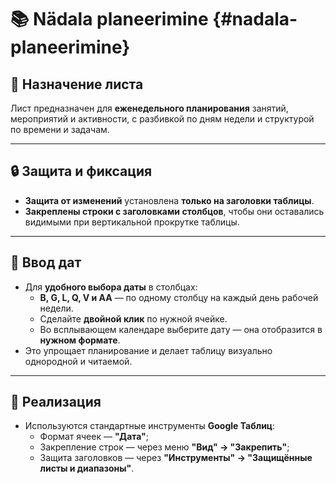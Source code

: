 # 📚 Nädala planeerimine  {#nadala-planeerimine}

## 📌 Назначение листа

Лист предназначен для **еженедельного планирования** занятий, мероприятий и активности, с разбивкой по дням недели и структурой по времени и задачам.

---

## 🔒 Защита и фиксация

- **Защита от изменений** установлена **только на заголовки таблицы**.
- **Закреплены строки с заголовками столбцов**, чтобы они оставались видимыми при вертикальной прокрутке таблицы.

---

## 📅 Ввод дат

- Для **удобного выбора даты** в столбцах:
  - **B, G, L, Q, V и AA** — по одному столбцу на каждый день рабочей недели.
  - Сделайте **двойной клик** по нужной ячейке.
  - Во всплывающем календаре выберите дату — она отобразится в **нужном формате**.
- Это упрощает планирование и делает таблицу визуально однородной и читаемой.

---

## 🧠 Реализация

- Используются стандартные инструменты **Google Таблиц**:
  - Формат ячеек — **"Дата"**;
  - Закрепление строк — через меню **"Вид" → "Закрепить"**;
  - Защита заголовков — через **"Инструменты" → "Защищённые листы и диапазоны"**.
